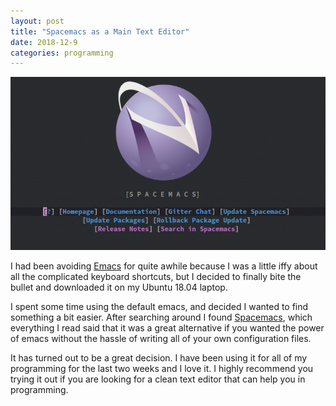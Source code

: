 ```yaml
---
layout: post
title: "Spacemacs as a Main Text Editor"
date: 2018-12-9
categories: programming
---
```


![spacemacs screenshot](/assets/Spacemacs-screenshot-768x421.png)

I had been avoiding [Emacs](https://www.gnu.org/software/emacs/) for quite awhile because I was a little iffy about all the complicated keyboard shortcuts, but I decided to finally bite the bullet and downloaded it on my Ubuntu 18.04 laptop.

I spent some time using the default emacs, and decided I wanted to find something a bit easier. After searching around I found [Spacemacs](https://www.spacemacs.org/), which everything I read said that it was a great alternative if you wanted the power of emacs without the hassle of writing all of your own configuration files. 

It has turned out to be a great decision. I have been using it for all of my programming for the last two weeks and I love it. I highly recommend you trying it out if you are looking for a clean text editor that can help you in programming. 
